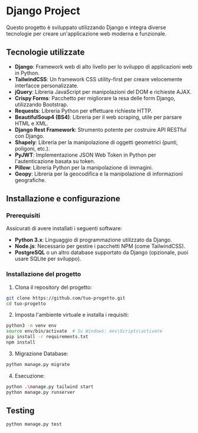 # Django Project

Questo progetto è sviluppato utilizzando Django e integra diverse tecnologie per creare un'applicazione web moderna e funzionale.

## Tecnologie utilizzate

- **Django**: Framework web di alto livello per lo sviluppo di applicazioni web in Python.
- **TailwindCSS**: Un framework CSS utility-first per creare velocemente interfacce personalizzate.
- **jQuery**: Libreria JavaScript per manipolazioni del DOM e richieste AJAX.
- **Crispy Forms**: Pacchetto per migliorare la resa delle form Django, utilizzando Bootstrap.
- **Requests**: Libreria Python per effettuare richieste HTTP.
- **BeautifulSoup4 (BS4)**: Libreria per il web scraping, utile per parsare HTML e XML.
- **Django Rest Framework**: Strumento potente per costruire API RESTful con Django.
- **Shapely**: Libreria per la manipolazione di oggetti geometrici (punti, poligoni, etc.).
- **PyJWT**: Implementazione JSON Web Token in Python per l'autenticazione basata su token.
- **Pillow**: Libreria Python per la manipolazione di immagini.
- **Geopy**: Libreria per la geocodifica e la manipolazione di informazioni geografiche.

## Installazione e configurazione

### Prerequisiti

Assicurati di avere installati i seguenti software:

- **Python 3.x**: Linguaggio di programmazione utilizzato da Django.
- **Node.js**: Necessario per gestire i pacchetti NPM (come TailwindCSS).
- **PostgreSQL** o un altro database supportato da Django (opzionale, puoi usare SQLite per sviluppo).

### Installazione del progetto

1. Clona il repository del progetto:

```bash
git clone https://github.com/tuo-progetto.git
cd tuo-progetto
```

2. Imposta l'ambiente virtuale e installa i requisiti:
```bash
python3 -m venv env
source env/bin/activate  # Su Windows: env\Scripts\activate
pip install -r requirements.txt
npm install
```

3. Migrazione Database:
```bash
python manage.py migrate
```

4. Esecuzione:
```bash
python .\manage.py tailwind start
python manage.py runserver
```

## Testing

```bash
python manage.py test
```